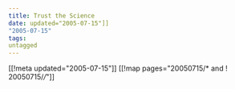 ```yaml
---
title: Trust the Science
date: updated="2005-07-15"]]
"2005-07-15"
tags:
untagged
---
```

[[!meta updated="2005-07-15"]]
[[!map pages="20050715/* and ! 20050715/*/*"]]
